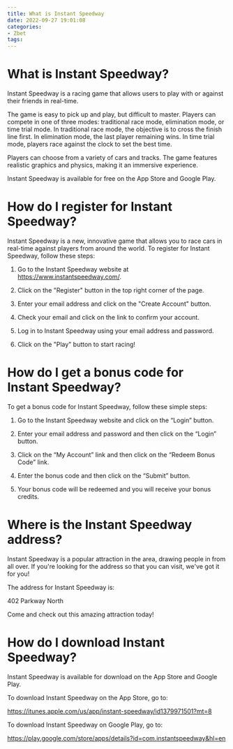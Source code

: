 ```yaml
---
title: What is Instant Speedway
date: 2022-09-27 19:01:08
categories:
- Zbet
tags:
---
```



#  What is Instant Speedway?

Instant Speedway is a racing game that allows users to play with or against their friends in real-time.

The game is easy to pick up and play, but difficult to master. Players can compete in one of three modes: traditional race mode, elimination mode, or time trial mode. In traditional race mode, the objective is to cross the finish line first. In elimination mode, the last player remaining wins. In time trial mode, players race against the clock to set the best time.

Players can choose from a variety of cars and tracks. The game features realistic graphics and physics, making it an immersive experience.

Instant Speedway is available for free on the App Store and Google Play.

#  How do I register for Instant Speedway? 

Instant Speedway is a new, innovative game that allows you to race cars in real-time against players from around the world. To register for Instant Speedway, follow these steps: 

1. Go to the Instant Speedway website at https://www.instantspeedway.com/.

2. Click on the "Register" button in the top right corner of the page.

3. Enter your email address and click on the "Create Account" button.

4. Check your email and click on the link to confirm your account.

5. Log in to Instant Speedway using your email address and password.

6. Click on the "Play" button to start racing!

#  How do I get a bonus code for Instant Speedway?

To get a bonus code for Instant Speedway, follow these simple steps:

1. Go to the Instant Speedway website and click on the “Login” button.

2. Enter your email address and password and then click on the “Login” button.

3. Click on the “My Account” link and then click on the “Redeem Bonus Code” link.

4. Enter the bonus code and then click on the “Submit” button.

5. Your bonus code will be redeemed and you will receive your bonus credits.

#  Where is the Instant Speedway address?

Instant Speedway is a popular attraction in the area, drawing people in from all over. If you're looking for the address so that you can visit, we've got it for you!

The address for Instant Speedway is:

402 Parkway North

Come and check out this amazing attraction today!

#  How do I download Instant Speedway?

Instant Speedway is available for download on the App Store and Google Play.

To download Instant Speedway on the App Store, go to:

https://itunes.apple.com/us/app/instant-speedway/id1379971501?mt=8

To download Instant Speedway on Google Play, go to:

https://play.google.com/store/apps/details?id=com.instantspeedway&hl=en